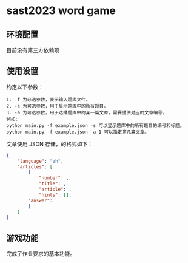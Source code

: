 # sast2023 word game

## 环境配置

目前没有第三方依赖项

## 使用设置

约定以下参数：

```
1. -f 为必选参数，表示输入题库文件。
2. -s 为可选参数，用于显示题库中的所有题目。
3. -a 为可选参数，用于选择题库中的某一篇文章，需要提供对应的文章编号。
例如:
python main.py -f example.json -s 可以显示题库中的所有题目的编号和标题。
python main.py -f example.json -a 1 可以指定第几篇文章。

```

文章使用 JSON 存储，的格式如下：

```json
{
    "language": "zh",
    "articles": [
        {
            "number": ,
            "title": ,
            "article": ,
            "hints": [],
	    "answer": 
        }
    ]
}
```

## 游戏功能

完成了作业要求的基本功能。
